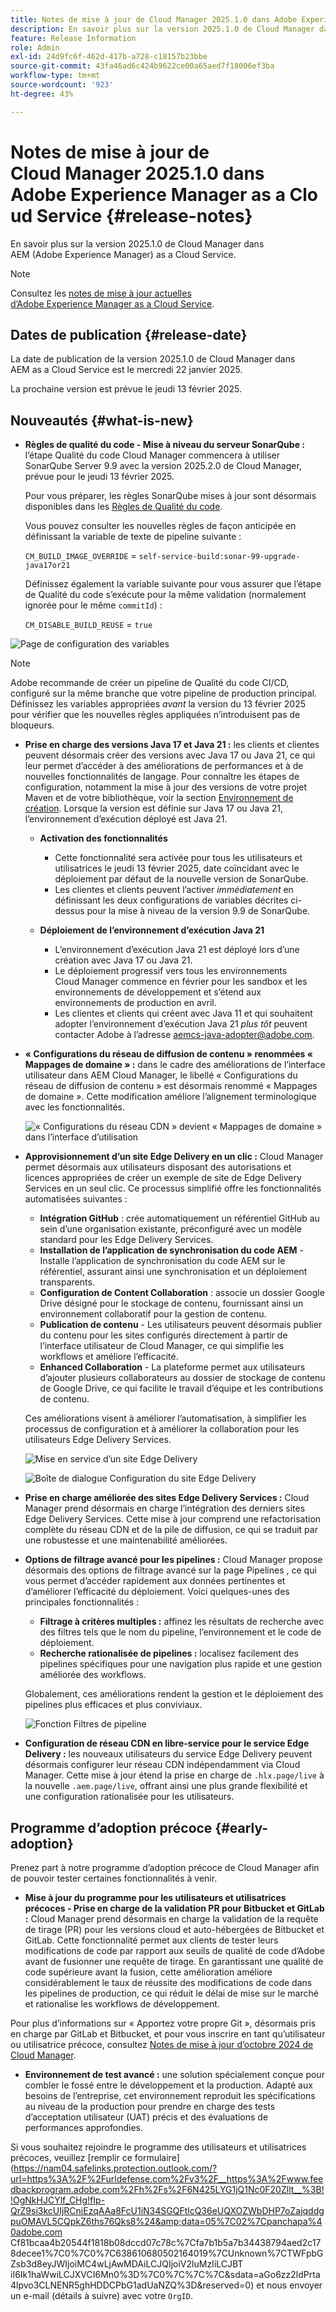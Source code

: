 ```yaml
---
title: Notes de mise à jour de Cloud Manager 2025.1.0 dans Adobe Experience Manager as a Cloud Service
description: En savoir plus sur la version 2025.1.0 de Cloud Manager dans AEM as a Cloud Service.
feature: Release Information
role: Admin
exl-id: 24d9fc6f-462d-417b-a728-c18157b23bbe
source-git-commit: 43fa46ad6c424b9622ce00a65aed7f18006ef3ba
workflow-type: tm+mt
source-wordcount: '923'
ht-degree: 43%

---
```


# Notes de mise à jour de Cloud Manager 2025.1.0 dans Adobe Experience Manager as a Cloud Service {#release-notes}

<!-- https://wiki.corp.adobe.com/pages/viewpage.action?pageId=3389843928 -->

En savoir plus sur la version 2025.1.0 de Cloud Manager dans AEM (Adobe Experience Manager) as a Cloud Service.

>[!NOTE]
>
>Consultez les [notes de mise à jour actuelles d’Adobe Experience Manager as a Cloud Service](/help/release-notes/release-notes-cloud/release-notes-current.md).

## Dates de publication {#release-date}

La date de publication de la version 2025.1.0 de Cloud Manager dans AEM as a Cloud Service est le mercredi 22 janvier 2025.

La prochaine version est prévue le jeudi 13 février 2025.


## Nouveautés {#what-is-new}

* **Règles de qualité du code - Mise à niveau du serveur SonarQube :** l’étape Qualité du code Cloud Manager commencera à utiliser SonarQube Server 9.9 avec la version 2025.2.0 de Cloud Manager, prévue pour le jeudi 13 février 2025.

  Pour vous préparer, les règles SonarQube mises à jour sont désormais disponibles dans les [Règles de Qualité du code](/help/implementing/cloud-manager/code-quality-testing.md#understanding-code-quality-rules).

  Vous pouvez consulter les nouvelles règles de façon anticipée en définissant la variable de texte de pipeline suivante :

  `CM_BUILD_IMAGE_OVERRIDE` = `self-service-build:sonar-99-upgrade-java17or21`

  Définissez également la variable suivante pour vous assurer que l’étape de Qualité du code s’exécute pour la même validation (normalement ignorée pour le même `commitId`) :

  `CM_DISABLE_BUILD_REUSE` = `true`

![Page de configuration des variables](/help/implementing/cloud-manager/release-notes/assets/variables-config.png)

>[!NOTE]
>
>Adobe recommande de créer un pipeline de Qualité du code CI/CD, configuré sur la même branche que votre pipeline de production principal. Définissez les variables appropriées *avant* la version du 13 février 2025 pour vérifier que les nouvelles règles appliquées n’introduisent pas de bloqueurs.

* **Prise en charge des versions Java 17 et Java 21 :** les clients et clientes peuvent désormais créer des versions avec Java 17 ou Java 21, ce qui leur permet d’accéder à des améliorations de performances et à de nouvelles fonctionnalités de langage. Pour connaître les étapes de configuration, notamment la mise à jour des versions de votre projet Maven et de votre bibliothèque, voir la section [Environnement de création](/help/implementing/cloud-manager/getting-access-to-aem-in-cloud/build-environment-details.md). Lorsque la version est définie sur Java 17 ou Java 21, l’environnement d’exécution déployé est Java 21.

   * **Activation des fonctionnalités**
      * Cette fonctionnalité sera activée pour tous les utilisateurs et utilisatrices le jeudi 13 février 2025, date coïncidant avec le déploiement par défaut de la nouvelle version de SonarQube.
      * Les clientes et clients peuvent l’activer *immédiatement* en définissant les deux configurations de variables décrites ci-dessus pour la mise à niveau de la version 9.9 de SonarQube.

   * **Déploiement de l’environnement d’exécution Java 21**
      * L’environnement d’exécution Java 21 est déployé lors d’une création avec Java 17 ou Java 21.
      * Le déploiement progressif vers tous les environnements Cloud Manager commence en février pour les sandbox et les environnements de développement et s’étend aux environnements de production en avril.
      * Les clientes et clients qui créent avec Java 11 et qui souhaitent adopter l’environnement d’exécution Java 21 *plus tôt* peuvent contacter Adobe à l’adresse [aemcs-java-adopter@adobe.com](mailto:aemcs-java-adopter@adobe.com).

* **« Configurations du réseau de diffusion de contenu » renommées « Mappages de domaine » :** dans le cadre des améliorations de l’interface utilisateur dans AEM Cloud Manager, le libellé « Configurations du réseau de diffusion de contenu » est désormais renommé « Mappages de domaine ». Cette modification améliore l’alignement terminologique avec les fonctionnalités. <!-- CMGR-64738 -->

  ![« Configurations du réseau CDN » devient « Mappages de domaine » dans l’interface d’utilisation](/help/implementing/cloud-manager/release-notes/assets/domain-mappings.png)

* **Approvisionnement d’un site Edge Delivery en un clic :** Cloud Manager permet désormais aux utilisateurs disposant des autorisations et licences appropriées de créer un exemple de site de Edge Delivery Services en un seul clic. Ce processus simplifié offre les fonctionnalités automatisées suivantes :

   * **Intégration GitHub** : crée automatiquement un référentiel GitHub au sein d’une organisation existante, préconfiguré avec un modèle standard pour les Edge Delivery Services.
   * **Installation de l’application de synchronisation du code AEM** - Installe l’application de synchronisation du code AEM sur le référentiel, assurant ainsi une synchronisation et un déploiement transparents.
   * **Configuration de Content Collaboration** : associe un dossier Google Drive désigné pour le stockage de contenu, fournissant ainsi un environnement collaboratif pour la gestion de contenu.
   * **Publication de contenu** - Les utilisateurs peuvent désormais publier du contenu pour les sites configurés directement à partir de l’interface utilisateur de Cloud Manager, ce qui simplifie les workflows et améliore l’efficacité.
   * **Enhanced Collaboration** - La plateforme permet aux utilisateurs d’ajouter plusieurs collaborateurs au dossier de stockage de contenu de Google Drive, ce qui facilite le travail d’équipe et les contributions de contenu.

  Ces améliorations visent à améliorer l’automatisation, à simplifier les processus de configuration et à améliorer la collaboration pour les utilisateurs Edge Delivery Services. <!-- CMGR-59362 -->

  ![Mise en service d’un site Edge Delivery](/help/implementing/cloud-manager/release-notes/assets/eds-one-click-60.png)

  ![Boîte de dialogue Configuration du site Edge Delivery](/help/implementing/cloud-manager/release-notes/assets/eds-provision-60.png)

* **Prise en charge améliorée des sites Edge Delivery Services :** Cloud Manager prend désormais en charge l’intégration des derniers sites Edge Delivery Services. Cette mise à jour comprend une refactorisation complète du réseau CDN et de la pile de diffusion, ce qui se traduit par une robustesse et une maintenabilité améliorées.

* **Options de filtrage avancé pour les pipelines :** Cloud Manager propose désormais des options de filtrage avancé sur la page Pipelines , ce qui vous permet d’accéder rapidement aux données pertinentes et d’améliorer l’efficacité du déploiement. Voici quelques-unes des principales fonctionnalités :

   * **Filtrage à critères multiples :** affinez les résultats de recherche avec des filtres tels que le nom du pipeline, l’environnement et le code de déploiement.
   * **Recherche rationalisée de pipelines :** localisez facilement des pipelines spécifiques pour une navigation plus rapide et une gestion améliorée des workflows.

  Globalement, ces améliorations rendent la gestion et le déploiement des pipelines plus efficaces et plus conviviaux.

  ![Fonction Filtres de pipeline](/help/implementing/cloud-manager/release-notes/assets/pipeline-filters.png)

* **Configuration de réseau CDN en libre-service pour le service Edge Delivery :** les nouveaux utilisateurs du service Edge Delivery peuvent désormais configurer leur réseau CDN indépendamment via Cloud Manager. Cette mise à jour étend la prise en charge de `.hlx.page/live` à la nouvelle `.aem.page/live`, offrant ainsi une plus grande flexibilité et une configuration rationalisée pour les utilisateurs.

## Programme d’adoption précoce {#early-adoption}

Prenez part à notre programme d’adoption précoce de Cloud Manager afin de pouvoir tester certaines fonctionnalités à venir.

* **Mise à jour du programme pour les utilisateurs et utilisatrices précoces - Prise en charge de la validation PR pour Bitbucket et GitLab :** Cloud Manager prend désormais en charge la validation de la requête de tirage (PR) pour les versions cloud et auto-hébergées de Bitbucket et GitLab. Cette fonctionnalité permet aux clients de tester leurs modifications de code par rapport aux seuils de qualité de code d’Adobe avant de fusionner une requête de tirage. En garantissant une qualité de code supérieure avant la fusion, cette amélioration améliore considérablement le taux de réussite des modifications de code dans les pipelines de production, ce qui réduit le délai de mise sur le marché et rationalise les workflows de développement.

Pour plus d’informations sur « Apportez votre propre Git », désormais pris en charge par GitLab et Bitbucket, et pour vous inscrire en tant qu’utilisateur ou utilisatrice précoce, consultez [Notes de mise à jour d’octobre 2024 de Cloud Manager](/help/implementing/cloud-manager/release-notes/2024/2024-10-0.md##gitlab-bitbucket).

* **Environnement de test avancé :** une solution spécialement conçue pour combler le fossé entre le développement et la production. Adapté aux besoins de l’entreprise, cet environnement reproduit les spécifications au niveau de la production pour prendre en charge des tests d’acceptation utilisateur (UAT) précis et des évaluations de performances approfondies.

Si vous souhaitez rejoindre le programme des utilisateurs et utilisatrices précoces, veuillez [remplir ce formulaire](https://nam04.safelinks.protection.outlook.com/?url=https%3A%2F%2Furldefense.com%2Fv3%2F__https%3A%2Fwww.feedbackprogram.adobe.com%2Fh%2Fs%2F6N425LYG1jQ1Nc0F20Zllt__%3B!!OgNkHJCYlf_CHg!fIp-QrZ9si3kcUIjRCniEzqAAa8FcU1iN34SGQFtlcQ36eUQXOZWbDHP7oZajqddgpuOMAVL5CQpkZ6ths76Qks8%24&amp;data=05%7C02%7Cpanchapa%40adobe.com Cf81bcaa4b20544f1818b08dccd07c78c%7Cfa7b1b5a7b34438794aed2c178decee1%7C0%7C0%7C638610680502164019%7CUnknown%7CTWFpbGZsb3d8eyJWIjoiMC4wLjAwMDAiLCJQIjoiV2luMzIiLCJBT iI6Ik1haWwiLCJXVCI6Mn0%3D%7C0%7C%7C%7C&amp;sdata=aGo6zz2ldPrta4lpvo3CLNENR5ghHDDCPbG1adUaNZQ%3D&amp;reserved=0) et nous envoyer un e-mail (détails à suivre) avec votre `OrgID`.



<!-- ## Bug fixes -->




<!-- ## Known issues {#known-issues} -->
